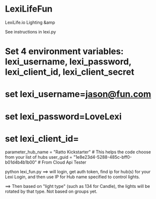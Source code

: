 # LexiLifeFun
LexiLife.io Lighting &amp

See instructions in lexi.py

# Set 4 environment variables: lexi_username, lexi_password, lexi_client_id, lexi_client_secret
# set lexi_username=jason@fun.com
# set lexi_password=LoveLexi
# set lexi_client_id=

parameter_hub_name = "Ratto Kickstarter"  # This helps the code choose from your list of hubs
user_guid          = "1e8e23d4-5288-485c-bff0-b01d4b4b1b00"  # From Cloud Api Tester

python lexi_fun.py
  ==> will login, get auth token, find ip for hub(s) for your Lexi Login, and then use IP for Hub name specified to control lights.
  
  ==> Then based on "light type" (such as 134 for Candle), the lights will be rotated by that type.  Not based on groups yet.
